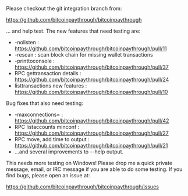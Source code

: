 Please checkout the git integration branch from:

https://github.com/bitcoinpaythrough/bitcoinpaythrough

... and help test.  The new features that need testing are:

* -nolisten : https://github.com/bitcoinpaythrough/bitcoinpaythrough/pull/11
* -rescan : scan block chain for missing wallet transactions
* -printtoconsole : https://github.com/bitcoinpaythrough/bitcoinpaythrough/pull/37
* RPC gettransaction details : https://github.com/bitcoinpaythrough/bitcoinpaythrough/pull/24
* listtransactions new features : https://github.com/bitcoinpaythrough/bitcoinpaythrough/pull/10

Bug fixes that also need testing:

* -maxconnections= : https://github.com/bitcoinpaythrough/bitcoinpaythrough/pull/42
* RPC listaccounts minconf : https://github.com/bitcoinpaythrough/bitcoinpaythrough/pull/27
* RPC move, add time to output : https://github.com/bitcoinpaythrough/bitcoinpaythrough/pull/21
* ...and several improvements to --help output.

This needs more testing on Windows!  Please drop me a quick private message, email, or IRC message if you are able to do some testing.  If you find bugs, please open an issue at:

https://github.com/bitcoinpaythrough/bitcoinpaythrough/issues
